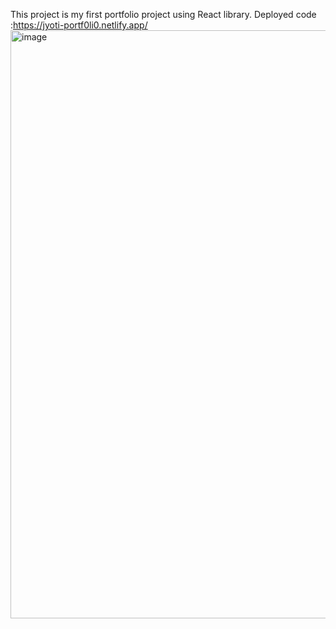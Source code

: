 This project is my first portfolio project using React library. 
Deployed code :https://jyoti-portf0li0.netlify.app/
<img width="941" alt="image" src="https://github.com/jyotiv2023/my-personal-portfolio/assets/130778883/639b0665-47fe-40fa-9945-ab680679a783">
